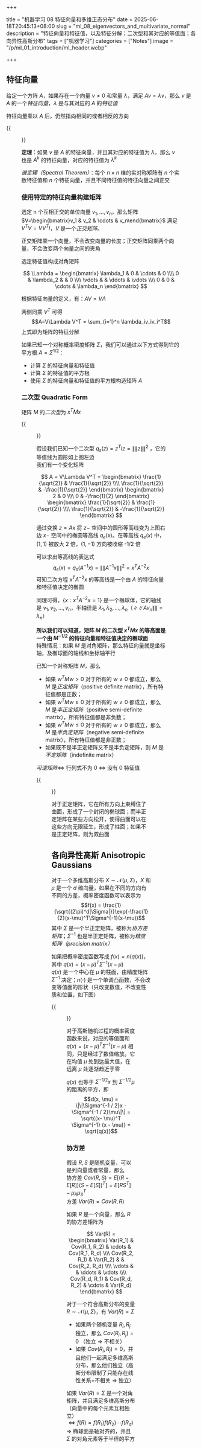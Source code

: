 +++

title = "机器学习 08 特征向量和多维正态分布"
date = 2025-06-18T20:45:13+08:00
slug = "ml_08_eigenvectors_and_multivariate_normal"
description = "特征向量和特征值，以及特征分解；二次型和其对应的等值面；各向异性高斯分布"
tags = ["机器学习"]
categories = ["Notes"]
image = "/p/ml_01_introduction/ml_header.webp"

+++

## 特征向量

给定一个方阵 $A$，如果存在一个向量 $v \neq 0$ 和常量 $\lambda$，满足 $Av = \lambda v$，那么 $v$ 是 $A$ 的一个*特征向量*，$\lambda$ 是与其对应的 $A$ 的*特征值*

特征向量乘以 $A$ 后，仍然指向相同的或者相反的方向

{{<figure src="a7a757292e2db8db86aa71b068909864.png" width=800 >}}

**定理**：如果 $v$ 是 $A$ 的特征向量，并且其对应的特征值为 $\lambda$，那么 $v$ 也是 ${} A^k {}$ 的特征向量，对应的特征值为 $\lambda^k$

_谱定理（Spectral Theorem）_：每个 $n \times n$ 维的实对称矩阵有 $n$ 个实数特征值和 $n$ 个特征向量，并且不同特征值的特征向量之间正交

### 使用特定的特征向量构建矩阵

选定 n 个互相正交的单位向量 $v_1,\dots,v_n$，那么矩阵 $V=\begin{bmatrix}v_1 & v_2 & \cdots & v_n\end{bmatrix}$ 满足 $V^TV=VV^TI$，$V$ 是一个*正交矩阵*。

正交矩阵乘一个向量，不会改变向量的长度；正交矩阵同乘两个向量，不会改变两个向量之间的夹角

选定特征值构成对角矩阵

$$
\Lambda = \begin{bmatrix}
\lambda_1 & 0 & \cdots & 0 \\\\
0 & \lambda_2 & & 0 \\\\
\vdots & & \ddots & \vdots \\\\
0 & 0 & \cdots &  \lambda_n
\end{bmatrix}
$$

根据特征向量的定义，有：$AV=V\Lambda$

两侧同乘 $V^T$ 可得
$$A=V\Lambda V^T = \sum_{i=1}^n \lambda_iv_iv_i^T$$
上式即为矩阵的特征分解

如果已知一个对称概率密度矩阵 $\Sigma$，我们可以通过以下方式得到它的平方根 $A=\Sigma^{1/2}$：

- 计算 $\Sigma$ 的特征向量和特征值
- 计算 $\Sigma$ 的特征值的平方根
- 使用 $\Sigma$ 的特征向量和特征值的平方根构造矩阵 $A$

### 二次型 Quadratic Form

矩阵 $M$ 的*二次型*为 $x^T M x$

{{<figure src="ba5e1ff1111e4bdf4842bcbe5606415a.png" width=800 >}}

假设我们已知一个二次型 $q_s(z)=z^TIz =\|\|z\|\|^2$ ，它的等值线为圆形如上图左边  
我们有一个变化矩阵

$$
A = V\Lambda V^T = \begin{bmatrix}
\frac{1}{\sqrt{2}} & \frac{1}{\sqrt{2}}  \\\\
\frac{1}{\sqrt{2}} &  -\frac{1}{\sqrt{2}}
\end{bmatrix} \begin{bmatrix}
2 & 0 \\\\
0 & -\frac{1}{2}
\end{bmatrix} \begin{bmatrix}
\frac{1}{\sqrt{2}} & \frac{1}{\sqrt{2}}  \\\\
\frac{1}{\sqrt{2}} &  -\frac{1}{\sqrt{2}}
\end{bmatrix}
$$

通过变换 $z = Ax$ 将 $z-$ 空间中的圆形等高线变为上图右边 $x-$ 空间中的椭圆等高线 $q_e(x)$。在等高线 $q_e(x)$ 中，$(1,1)$ 被放大 2 倍，$(1, -1)$ 方向被收缩 -1/2 倍

可以求出等高线的表达式
$$q_e(x) = q_s(A^{-1}x) = \|\|A^{-1}x\|\|^2=x^TA^{-2}x$$
可知二次方程 $x^TA^{-2}x$ 的等高线是一个由 $A$ 的特征向量和特征值决定的椭圆

同理可得，$\{x:x^TA^{-2}x=1\}$ 是一个椭球体，它的轴线是 $v_1,v_2,\dots,v_n$，半轴径是 $\lambda_1,\lambda_2,\dots,\lambda_n$（$\|\|Av_n\|\|=\lambda_n$）

**所以我们可以知道，矩阵 $M$ 的二次型 $x^TMx$ 的等高面是一个由 $M^{-1/2}$ 的特征向量和特征值决定的椭球面**  
特殊情况：如果 $M$ 是对角矩阵，那么特征向量就是坐标轴，及椭球面的轴线和坐标轴平行

已知一个对称矩阵 $M$，那么

- 如果 $w^TMw>0$ 对于所有的 $w\neq0$ 都成立，那么 $M$ 是*正定矩阵*（positive definite matrix），所有特征值都是正数；
- 如果 $w^TMw\ge0$ 对于所有的 $w\neq0$ 都成立，那么 $M$ 是*半正定矩阵*（positive semi-definite matrix），所有特征值都是非负数；
- 如果 $w^TMw\le0$ 对于所有的 $w\neq0$ 都成立，那么 $M$ 是*半负定矩阵*（negative semi-definite matrix），所有特征值都是非正数；
- 如果既不是半正定矩阵又不是半负定矩阵，则 $M$ 是*不定矩阵*（indefinite matrix）

_可逆矩阵_$\Leftrightarrow$ 行列式不为 0 $\Leftrightarrow$ 没有 0 特征值

{{<figure src="006cc46996cef0e17c1fedafb5494261.png" width=800 >}}

对于正定矩阵，它在所有方向上束缚住了曲面，形成了一个封闭的椭球面；而半正定矩阵在某些方向松开，使得曲面可以在这些方向无限延生，形成了柱面；如果不是正定矩阵，则为双曲面

## 各向异性高斯 Anisotropic Gaussians

对于一个多维高斯分布 $X\sim \mathcal{N}(\mu,\Sigma)$，$X$ 和 $\mu$ 是一个 $d$ 维向量，如果在不同的方向有不同的方差，概率密度函数可以表示为
$$f(x) = \frac{1}{\sqrt{(2\pi)^d|\Sigma|}}\exp(-\frac{1}{2}(x-\mu)^T\Sigma^{-1}(x-\mu))$$
其中 $\Sigma$ 是一个半正定矩阵，被称为*协方差矩阵*；$\Sigma^{-1}$ 也是半正定矩阵，被称为*精度矩阵（precision matrix）*

如果把概率密度函数写成 $f(x)=n(q(x))$，其中 $q(x)=(x-\mu)^T\Sigma^{-1}(x-\mu)$  
$q(x)$ 是一个中心在 $\mu$ 的柱面，由精度矩阵 $\Sigma^{-1}$ 决定；$n(\cdot)$ 是一个单调凸函数，不会改变等值面的形状（只改变数值，不改变性质和位置，如下图）

{{<figure src="1e87ef8d639d80002631fba7a0531532.png" width=800 >}}

对于高斯随机过程的概率密度函数来说，对应的等值面和 $q(x)=(x-\mu)^T\Sigma^{-1}(x-\mu)$ 相同，只是经过了数值缩放。它在均值 $\mu$ 处到达最大值，在远离 $\mu$ 处逐渐趋近于零

$q(x)$ 也等于 $\Sigma^{-1 / 2}x$ 到 $\Sigma^{-1 / 2}\mu$ 的距离的平方，即
$$d(x, \mu) = \|\|\Sigma^{-1 / 2}x - \Sigma^{-1 / 2}\mu\|\| = \sqrt{(x- \mu)^T \Sigma^{-1} (x - \mu)} = \sqrt{q(x)}$$

### 协方差

假设 $R, S$ 是随机变量，可以是列向量或者常量，那么  
协方差 $Cov(R, S) = E[(R- E[R])(S - E[S])^T]=E[RS^T] - \mu_R \mu_S^T$  
方差 $Var(R) = Cov(R, R)$

如果 $R$ 是一个向量，那么 $R$ 的协方差矩阵为

$$
Var(R) = \begin{bmatrix}
Var(R_1) & Cov(R_1, R_2) & \cdots & Cov(R_1, R_d)  \\\\
Cov(R_2, R_1) & Var(R_2) & & Cov(R_2, R_d) \\\\
\vdots & & \ddots & \vdots \\\\
Cov(R_d, R_1) & Cov(R_d, R_2) & \cdots & Var(R_d)
\end{bmatrix}
$$

对于一个符合高斯分布的变量 $R \sim \mathcal{N}(\mu, \Sigma)$，有 $Var(R) = \Sigma$

- 如果两个随机变量 $R_i, R_j$ 独立，那么 $Cov(R_i, R_j) = 0$ （独立 $\Rightarrow$ 不相关）
- 如果 $Cov(R_i, R_j) = 0$，并且他们一起满足多维高斯分布，那么他们独立（高斯分布限制了只能存在线性关系+不相关 $\Rightarrow$ 独立）

如果 $Var(R)=\Sigma$ 是一个对角矩阵，并且满足多维高斯分布（向量中的每个元素互相独立）  
$\Leftrightarrow f(R) = f(R_1)f(R_2)\cdots f(R_d)$  
$\Rightarrow$ 椭球面是轴对齐的，并且 $\Sigma$ 的对角元素等于半径的平方

